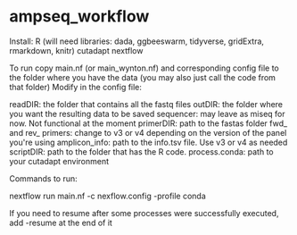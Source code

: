 # ampseq_workflow

Install:
R (will need libraries: dada, ggbeeswarm, tidyverse, gridExtra, rmarkdown, knitr)
cutadapt
nextflow

To run copy main.nf (or main_wynton.nf) and corresponding config file to the folder where you have the data (you may also just call the code from that folder)
Modify in the config file:

readDIR: the folder that contains all the fastq files
outDIR: the folder where you want the resulting data to be saved
sequencer: may leave as miseq for now. Not functional at the moment
primerDIR: path to the fastas folder
fwd_ and rev_ primers: change to v3 or v4 depending on the version of the panel you're using
amplicon_info: path to the info.tsv file. Use v3 or v4 as needed 
scriptDIR: path to the folder that has the R code. 
process.conda: path to your cutadapt environment


Commands to run:

nextflow run main.nf -c nexflow.config -profile conda 

If you need to resume after some processes were successfully executed, add -resume at the end of it

